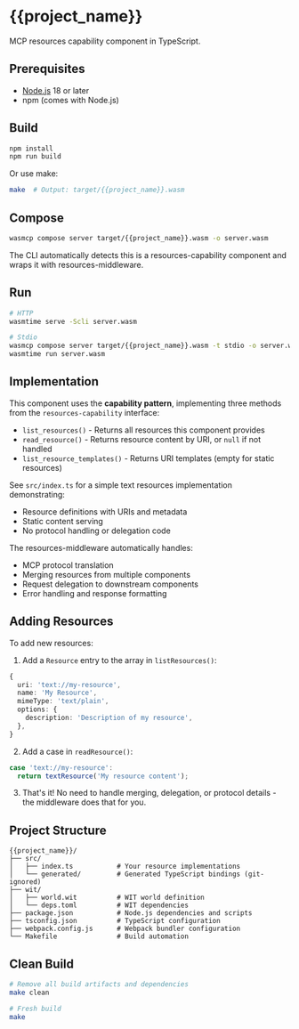 # {{project_name}}

MCP resources capability component in TypeScript.

## Prerequisites

- [Node.js](https://nodejs.org/) 18 or later
- npm (comes with Node.js)

## Build

```bash
npm install
npm run build
```

Or use make:

```bash
make  # Output: target/{{project_name}}.wasm
```

## Compose

```bash
wasmcp compose server target/{{project_name}}.wasm -o server.wasm
```

The CLI automatically detects this is a resources-capability component and wraps it with resources-middleware.

## Run

```bash
# HTTP
wasmtime serve -Scli server.wasm

# Stdio
wasmcp compose server target/{{project_name}}.wasm -t stdio -o server.wasm
wasmtime run server.wasm
```

## Implementation

This component uses the **capability pattern**, implementing three methods from the `resources-capability` interface:

- `list_resources()` - Returns all resources this component provides
- `read_resource()` - Returns resource content by URI, or `null` if not handled
- `list_resource_templates()` - Returns URI templates (empty for static resources)

See `src/index.ts` for a simple text resources implementation demonstrating:
- Resource definitions with URIs and metadata
- Static content serving
- No protocol handling or delegation code

The resources-middleware automatically handles:
- MCP protocol translation
- Merging resources from multiple components
- Request delegation to downstream components
- Error handling and response formatting

## Adding Resources

To add new resources:

1. Add a `Resource` entry to the array in `listResources()`:

```typescript
{
  uri: 'text://my-resource',
  name: 'My Resource',
  mimeType: 'text/plain',
  options: {
    description: 'Description of my resource',
  },
}
```

2. Add a case in `readResource()`:

```typescript
case 'text://my-resource':
  return textResource('My resource content');
```

3. That's it! No need to handle merging, delegation, or protocol details - the middleware does that for you.

## Project Structure

```
{{project_name}}/
├── src/
│   ├── index.ts           # Your resource implementations
│   └── generated/         # Generated TypeScript bindings (git-ignored)
├── wit/
│   ├── world.wit          # WIT world definition
│   └── deps.toml          # WIT dependencies
├── package.json           # Node.js dependencies and scripts
├── tsconfig.json          # TypeScript configuration
├── webpack.config.js      # Webpack bundler configuration
└── Makefile               # Build automation
```

## Clean Build

```bash
# Remove all build artifacts and dependencies
make clean

# Fresh build
make
```
